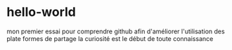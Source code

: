 # hello-world
mon premier essai pour comprendre github afin d'améliorer l'utilisation des plate formes de partage 
la curiosité est le début de toute connaissance
